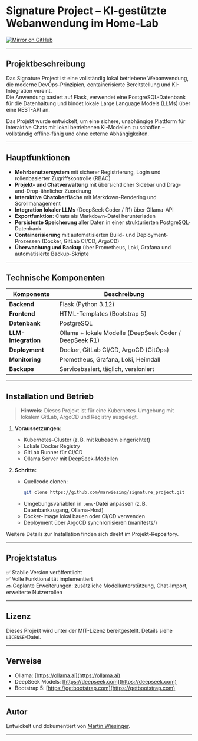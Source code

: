 # Signature Project – KI-gestützte Webanwendung im Home-Lab

[![Mirror on GitHub](https://img.shields.io/badge/Mirror-GitHub-blue?logo=github)](https://github.com/marwiesing/signature_project)

---

## Projektbeschreibung

Das Signature Project ist eine vollständig lokal betriebene Webanwendung, die moderne DevOps-Prinzipien, containerisierte Bereitstellung und KI-Integration vereint.  
Die Anwendung basiert auf Flask, verwendet eine PostgreSQL-Datenbank für die Datenhaltung und bindet lokale Large Language Models (LLMs) über eine REST-API an.

Das Projekt wurde entwickelt, um eine sichere, unabhängige Plattform für interaktive Chats mit lokal betriebenen KI-Modellen zu schaffen – vollständig offline-fähig und ohne externe Abhängigkeiten.

---

## Hauptfunktionen

- **Mehrbenutzersystem** mit sicherer Registrierung, Login und rollenbasierter Zugriffskontrolle (RBAC)
- **Projekt- und Chatverwaltung** mit übersichtlicher Sidebar und Drag-and-Drop-ähnlicher Zuordnung
- **Interaktive Chatoberfläche** mit Markdown-Rendering und Scrollmanagement
- **Integration lokaler LLMs** (DeepSeek Coder / R1) über Ollama-API
- **Exportfunktion**: Chats als Markdown-Datei herunterladen
- **Persistente Speicherung** aller Daten in einer strukturierten PostgreSQL-Datenbank
- **Containerisierung** mit automatisierten Build- und Deployment-Prozessen (Docker, GitLab CI/CD, ArgoCD)
- **Überwachung und Backup** über Prometheus, Loki, Grafana und automatisierte Backup-Skripte

---

## Technische Komponenten

| Komponente            | Beschreibung |
| ---------------------- | ------------- |
| **Backend**             | Flask (Python 3.12) |
| **Frontend**            | HTML-Templates (Bootstrap 5) |
| **Datenbank**           | PostgreSQL |
| **LLM-Integration**     | Ollama + lokale Modelle (DeepSeek Coder / DeepSeek R1) |
| **Deployment**          | Docker, GitLab CI/CD, ArgoCD (GitOps) |
| **Monitoring**          | Prometheus, Grafana, Loki, Heimdall |
| **Backups**             | Servicebasiert, täglich, versioniert |

---

## Installation und Betrieb

> **Hinweis:** Dieses Projekt ist für eine Kubernetes-Umgebung mit lokalem GitLab, ArgoCD und Registry ausgelegt.

1. **Voraussetzungen:**
   - Kubernetes-Cluster (z. B. mit kubeadm eingerichtet)
   - Lokale Docker Registry
   - GitLab Runner für CI/CD
   - Ollama Server mit DeepSeek-Modellen

2. **Schritte:**
   - Quellcode clonen:  
     ```bash
     git clone https://github.com/marwiesing/signature_project.git
     ```
   - Umgebungsvariablen in `.env`-Datei anpassen (z. B. Datenbankzugang, Ollama-Host)
   - Docker-Image lokal bauen oder CI/CD verwenden
   - Deployment über ArgoCD synchronisieren (manifests/)

Weitere Details zur Installation finden sich direkt im Projekt-Repository.

---

## Projektstatus

✅ Stabile Version veröffentlicht  
✅ Volle Funktionalität implementiert  
🔜 Geplante Erweiterungen: zusätzliche Modellunterstützung, Chat-Import, erweiterte Nutzerrollen

---

## Lizenz

Dieses Projekt wird unter der MIT-Lizenz bereitgestellt. Details siehe `LICENSE`-Datei.

---

## Verweise

- Ollama: [https://ollama.ai](https://ollama.ai)
- DeepSeek Models: [https://deepseek.com](https://deepseek.com)
- Bootstrap 5: [https://getbootstrap.com](https://getbootstrap.com)

---

## Autor

Entwickelt und dokumentiert von [Martin Wiesinger](https://github.com/marwiesing).

---

